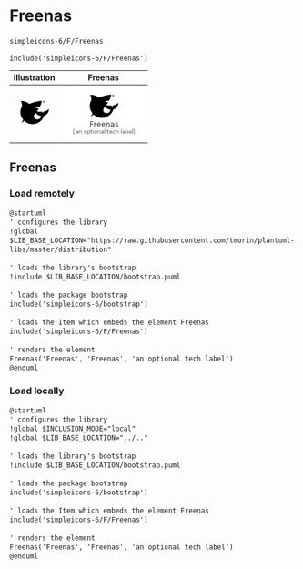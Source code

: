 # Freenas


```text
simpleicons-6/F/Freenas
```

```text
include('simpleicons-6/F/Freenas')
```



| Illustration | Freenas |
| :---: | :---: |
| ![illustration for Illustration](../../simpleicons-6/F/Freenas.png) | ![illustration for Freenas](../../simpleicons-6/F/Freenas.Local.png) |




## Freenas

### Load remotely
```plantuml
@startuml
' configures the library
!global $LIB_BASE_LOCATION="https://raw.githubusercontent.com/tmorin/plantuml-libs/master/distribution"

' loads the library's bootstrap
!include $LIB_BASE_LOCATION/bootstrap.puml

' loads the package bootstrap
include('simpleicons-6/bootstrap')

' loads the Item which embeds the element Freenas
include('simpleicons-6/F/Freenas')

' renders the element
Freenas('Freenas', 'Freenas', 'an optional tech label')
@enduml
```

### Load locally
```plantuml
@startuml
' configures the library
!global $INCLUSION_MODE="local"
!global $LIB_BASE_LOCATION="../.."

' loads the library's bootstrap
!include $LIB_BASE_LOCATION/bootstrap.puml

' loads the package bootstrap
include('simpleicons-6/bootstrap')

' loads the Item which embeds the element Freenas
include('simpleicons-6/F/Freenas')

' renders the element
Freenas('Freenas', 'Freenas', 'an optional tech label')
@enduml
```

